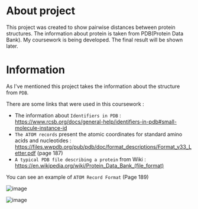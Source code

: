 # About project
This project was created to show pairwise distances between protein structures. The information about protein is taken from PDB(Protein Data Bank). 
My coursework is being developed. The final result will be shown later.

# Information
As I've mentioned this project takes the information about the structure from `PDB`.

There are some links that were used in this coursework : 
* The information about `Identifiers in PDB` : https://www.rcsb.org/docs/general-help/identifiers-in-pdb#small-molecule-instance-id
* `The ATOM records` present the atomic coordinates for standard amino acids and nucleotides : https://files.wwpdb.org/pub/pdb/doc/format_descriptions/Format_v33_Letter.pdf (page 187)
* `A typical PDB file describing a protein` from Wiki : https://en.wikipedia.org/wiki/Protein_Data_Bank_(file_format)

You can see an example of `ATOM Record Format` (Page 189)

![image](https://github.com/SharpDevOps10/Protein-Visualization.Coursework/assets/71943754/f9e2419f-8572-4c4d-9e47-785b605f5d54)

![image](https://github.com/SharpDevOps10/Protein-Visualization.Coursework/assets/71943754/b40f9fe6-633d-4ea6-be9d-5aa8f26c3e9c)


